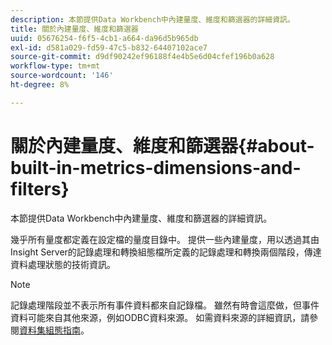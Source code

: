 ```yaml
---
description: 本節提供Data Workbench中內建量度、維度和篩選器的詳細資訊。
title: 關於內建量度、維度和篩選器
uuid: 05676254-f6f5-4cb1-a664-da96d5b965db
exl-id: d581a029-fd59-47c5-b832-64407102ace7
source-git-commit: d9df90242ef96188f4e4b5e6d04cfef196b0a628
workflow-type: tm+mt
source-wordcount: '146'
ht-degree: 8%

---
```


# 關於內建量度、維度和篩選器{#about-built-in-metrics-dimensions-and-filters}

本節提供Data Workbench中內建量度、維度和篩選器的詳細資訊。

幾乎所有量度都定義在設定檔的量度目錄中。 提供一些內建量度，用以透過其由Insight Server的記錄處理和轉換組態檔所定義的記錄處理和轉換兩個階段，傳達資料處理狀態的技術資訊。

>[!NOTE]
>
>記錄處理階段並不表示所有事件資料都來自記錄檔。 雖然有時會這麼做，但事件資料可能來自其他來源，例如ODBC資料來源。 如需資料來源的詳細資訊，請參閱[資料集組態指南](https://docs.adobe.com/content/help/en/data-workbench/using/dataset/c-dataset-constr.html)。
